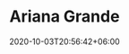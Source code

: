 ---
title: "Ariana Grande"
date: 2020-10-03T20:56:42+06:00
type: portfolio
image: "images/projects/text_ArianaGrande/grande_2_real.svg"
category: ["REAL"]
project_images: ["images/projects/text_ArianaGrande/grande_2_real.svg"]
---